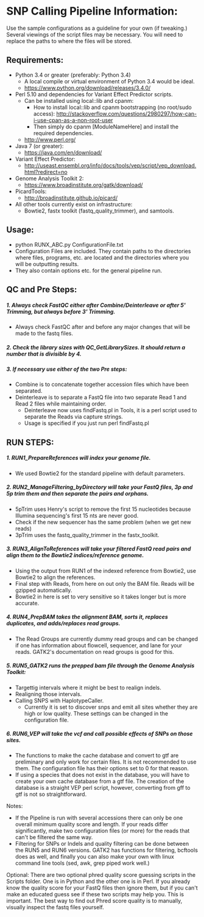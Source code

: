 # SNP Calling Pipeline Information:
Use the sample configurations as a guideline for your own (if tweaking.) Several viewings of the script files may be necessary.
You will need to replace the paths to where the files will be stored.

## Requirements:
   - Python 3.4 or greater (preferably: Python 3.4)
     * A local compile or virtual environment of Python 3.4 would be ideal.
     * https://www.python.org/download/releases/3.4.0/
   - Perl 5.10 and dependencies for Variant Effect Predictor scripts.
     * Can be installed using local::lib and cpanm:
       - How to install local::lib and cpanm bootstrapping (no root/sudo access): http://stackoverflow.com/questions/2980297/how-can-i-use-cpan-as-a-non-root-user
       - Then simply do cpanm [ModuleNameHere] and install the required dependencies.
     * http://www.perl.org/
   - Java 7 (or greater):
     * https://java.com/en/download/
   - Variant Effect Predictor:
     * http://useast.ensembl.org/info/docs/tools/vep/script/vep_download.html?redirect=no
   - Genome Analysis Toolkit 2:
     * https://www.broadinstitute.org/gatk/download/
   - PicardTools:
     * http://broadinstitute.github.io/picard/
   - All other tools currently exist on infrastructure:
     * Bowtie2, fastx toolkit (fastq_quality_trimmer), and samtools.

## Usage:
   - python RUNX_ABC.py ConfigurationFile.txt
   - Configuration Files are included. They contain paths to the directories where files, programs, etc. are located and the directories where you will be outputting results.
   - They also contain options etc. for the general pipeline run.
   

## QC and Pre Steps:
##### 1. Always check FastQC either after Combine/Deinterleave or after 5' Trimming, but always before 3' Trimming.
   - Always check FastQC after and before any major changes that will be made to the fastq files.
   
##### 2. Check the library sizes with QC_GetLibrarySizes. It should return a number that is divisible by 4.

##### 3. If necessary use either of the two Pre steps:
   - Combine is to concatenate together accession files which have been separated.
   - Deinterleave is to separate a FastQ file into two separate Read 1 and Read 2 files while maintaining order.
     * Deinterleave now uses findFastq.pl in Tools, it is a perl script used to separate the Reads via capture strings.
     * Usage is specified if you just run perl findFastq.pl
     
## RUN STEPS:
##### 1. RUN1_PrepareReferences will index your genome file.
   - We used Bowtie2 for the standard pipeline with default parameters.
   
##### 2. RUN2_ManageFiltering_byDirectory will take your FastQ files, 3p and 5p trim them and then separate the pairs and orphans.
   - 5pTrim uses Henry's script to remove the first 15 nucleotides because Illumina sequencing's first 15 nts are never good.
   - Check if the new sequencer has the same problem (when we get new reads)
   - 3pTrim uses the fastq_quality_trimmer in the fastx_toolkit.
   
##### 3. RUN3_AlignToReferences will take your filtered FastQ read pairs and align them to the Bowtie2 indices/reference genome.
   - Using the output from RUN1 of the indexed reference from Bowtie2, use Bowtie2 to align the references.
   - Final step with Reads, from here on out only the BAM file. Reads will be gzipped automatically.
   - Bowtie2 in here is set to very sensitive so it takes longer but is more accurate.
   
##### 4. RUN4_PrepBAM takes the alignment BAM, sorts it, replaces duplicates, and adds/replaces read groups.
   - The Read Groups are currently dummy read groups and can be changed if one has information about flowcell, sequencer, and lane for your reads. GATK2's documentation on read groups is good for this.
   
##### 5. RUN5_GATK2 runs the prepped bam file through the Genome Analysis Toolkit:
   - Targettig intervals where it might be best to realign indels.
   - Realigning those intervals.
   - Calling SNPS with HaplotypeCaller.
     * Currently it is set to discover snps and emit all sites whether they are high or low quality. These settings can be changed in the configuration file.
     
##### 6. RUN6_VEP will take the vcf and call possible effects of SNPs on those sites.
   - The functions to make the cache database and convert to gtf are preliminary and only work for certain files. It is not recommended to use them. The configuration file has their options set to 0 for that reason.
   - If using a species that does not exist in the database, you will have to create your own cache database from a gtf file. The creation of the database is a straight VEP perl script, however, converting from gff to gtf is not so straightforward.


Notes:
   - If the Pipeline is run with several accessions there can only be one overall minimum quality score and length. If your reads differ significantly, make two configuration files (or more) for the reads that can't be filtered the same way.
   - Filtering for SNPs or Indels and quality filtering can be done between the RUN5 and RUN6 versions. GATK2 has functions for filtering, bcftools does as well, and finally you can also make your own with linux command line tools (sed, awk, grep piped work well.)

Optional:
There are two optional phred quality score guessing scripts in the Scripts folder. One is in Python and the other one is in Perl. If you already know the quality score for your FastQ files then ignore them, but if you can't make an educated guess see if these two scripts may help you. This is important. The best way to find out Phred score quality is to manually, visually inspect the fastq files yourself.
